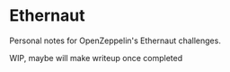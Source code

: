 # Ethernaut

Personal notes for OpenZeppelin's Ethernaut challenges.
[](https://ethernaut.openzeppelin.com/)

WIP, maybe will make writeup once completed
